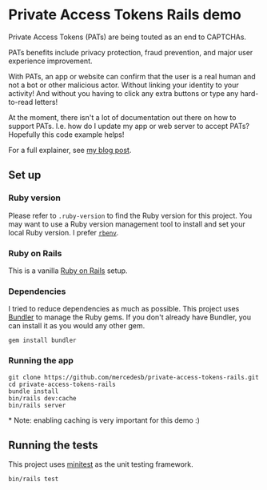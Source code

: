 # Private Access Tokens Rails demo

Private Access Tokens (PATs) are being touted as an end to CAPTCHAs.

PATs benefits include privacy protection, fraud prevention, and major user experience improvement.

With PATs, an app or website can confirm that the user is a real human and not a bot or other malicious actor. Without linking your identity to your activity! And without you having to click any extra buttons or type any hard-to-read letters! 

At the moment, there isn't a lot of documentation out there on how to support PATs. I.e. how do I update my app or web server to accept PATs? Hopefully this code example helps!

For a full explainer, see [my blog post](https://mercedesbernard.com/blog/supporting-pats).

## Set up

### Ruby version
Please refer to `.ruby-version` to find the Ruby version for this project. You may want to use a Ruby version management tool to install and set your local Ruby version. I prefer [`rbenv`](https://github.com/rbenv/rbenv).

### Ruby on Rails

This is a vanilla [Ruby on Rails](https://rubyonrails.org/) setup.

### Dependencies

I tried to reduce dependencies as much as possible. This project uses [Bundler](https://bundler.io/) to manage the Ruby gems. If you don't already have Bundler, you can install it as you would any other gem.

```
gem install bundler
```
### Running the app
```
git clone https://github.com/mercedesb/private-access-tokens-rails.git
cd private-access-tokens-rails
bundle install
bin/rails dev:cache
bin/rails server
```

\* Note: enabling caching is very important for this demo :)

## Running the tests
This project uses [minitest](https://github.com/minitest/minitest) as the unit testing framework.

```
bin/rails test
```

